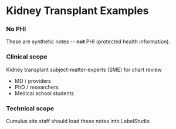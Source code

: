 # Kidney Transplant Examples
### No PHI  
These are synthetic notes -- **not** PHI (protected health information).  
 
### Clinical scope
Kidney transplant subject-matter-experts (SME) for chart review 
* MD / providers
* PhD / researchers
* Medical school students

### Technical scope
Cumulus site staff should load these notes into LabelStudio


